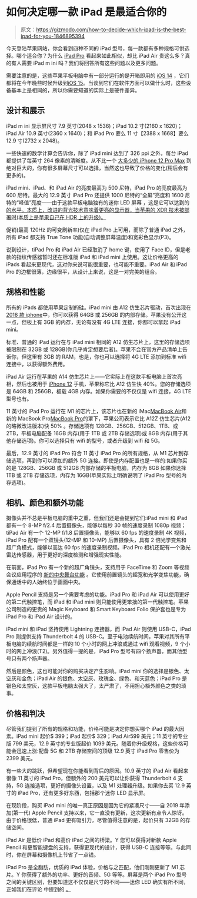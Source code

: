 # 如何决定哪一款 iPad 是最适合你的

> 原文：<https://gizmodo.com/how-to-decide-which-ipad-is-the-best-ipad-for-you-1846895394>

今天登陆苹果网站，你会看到四种不同的 iPad 型号，每一款都有多种规格可供选择。哪个适合你？为什么 [iPad Pro](https://gizmodo.com/apple-takes-the-wraps-off-the-m1-ipad-pro-with-miniled-1846719223) 看起来如此相似，却比 iPad Air 贵这么多？真的有人需要 iPad m ini 吗？我们将回答所有这些问题以及更多问题。



需要注意的是，这些苹果平板电脑中有一部分运行的是开箱即用的 [iOS 14](https://gizmodo.com/17-things-you-can-do-in-ios-14-that-you-couldn-t-do-bef-1844975020) ，它们都将在今年晚些时候升级到[iOS 15](https://gizmodo.com/ios-15-will-reportedly-bring-big-changes-to-notificatio-1846739203)。当谈到它们在软件方面可以做什么时，这些设备基本上是相同的，所以你需要知道的实际上是硬件差异。

## 设计和展示

iPad m ini 显示屏尺寸 7.9 英寸(2048 x 1536)；iPad 10.2 寸(2160 x 1620)；iPad Air 10.9 英寸(2360 x 1640)；和 iPad Pro 要么 11 寸【2388 x 1668】要么 12.9 寸(2732 x 2048)。

一些快速的数学计算会告诉你，除了 iPad mini 达到了 326 ppi 之外，每台 iPad 都提供了每英寸 264 像素的清晰度。从不比一个 [大多少的 iPhone 12 Pro Max](https://gizmodo.com/the-iphone-12-pro-max-is-entirely-too-much-phone-but-i-1845649078) 到绝对巨大的，你有很多屏幕尺寸可以选择，当然这也导致了价格的变化(稍后会有更多的)。

iPad mini、iPad、和 iPad Air 的亮度最高为 500 尼特，iPad Pro 的亮度最高为 600 尼特。最大的 12.9 英寸 iPad Pro 还提供 1000 尼特的“全屏”亮度和 1600 尼特的“峰值”亮度——由于这款平板电脑独有的迷你 LED 屏幕 ，这是它可以达到的 [的水平。本质上，改进的背光技术意味着更亮的显示器，当苹果的 XDR 技术被部署时(本质上是苹果自己在 HDR 上的升级)。](https://gizmodo.com/why-the-new-ipad-pros-miniled-display-is-a-big-deal-1846760120) 

促销(最高 120Hz 的可变刷新率)仅在 iPad Pro 上可用，而除了普通 iPad 之外，所有 iPad 都支持 True Tone 功能(自动调整屏幕温度)和宽彩色显示(P3)。

说到设计，tiPad Pro 和 iPad Air 已经取消了 home 键，使用了 Face ID，但是老款的指纹传感器暂时还在标准版 iPad 和 iPad mini 上使用。这让价格更高的 iPads 看起来更现代，这对你来说可能很重要，也可能不重要。iPad Air 和 iPad Pro 的边框很薄，边缘很平，从设计上来说，这是一对完美的组合。

## **规格和性能**

所有的 iPads 都使用苹果定制的硅。iPad mini 由 A12 仿生芯片驱动，首次出现在[2018 款 iphone](https://gizmodo.com/the-iphone-xs-is-forever-1829305262)中，你可以获得 64GB 或 256GB 的内部存储。苹果没有公开这一点，但板上有 3GB 的内存，无论有没有 4G LTE 连接，你都可以拿起 iPad mini。

标准、普通的 iPad 运行在与 iPad mini 相同的 A12 仿生芯片上，这里的存储选项被限制在 32GB 或 128GB(你几乎肯定想要后者)。苹果不会在官方产品清单上告诉你，但这里有 3GB 的 RAM，也是，你也可以选择将 4G LTE 添加到标准 wifi 连接中，以获得额外费用。

iPad Air 运行在苹果的 A14 仿生芯片上——它实际上在这款平板电脑上首次亮相，然后也被用于 [iPhone 12](https://gizmodo.com/the-iphone-12-feels-like-a-1-000-phone-1845478737) 手机，苹果称它比 A12 仿生快 40%。您的存储选项是 64GB 和 256GB，板载 4GB 内存。如果你需要的不仅仅是 wifi 连接，4G LTE 型号也有。

11 英寸的 iPad Pro 运行在 M1 的芯片上，该芯片也在新的 iMac[MacBook Air](https://gizmodo.com/the-macbook-air-was-a-fine-laptop-but-apples-m1-chip-m-1845671122)和新的 MacBook Pro[MacBook Pro](https://gizmodo.com/apples-m1-macbook-pro-is-compelling-enough-to-make-a-pc-1845926546)的罩下，苹果公司表示它比 A12Z 仿生芯片(A12 的略微改进版本)快 50% 。存储选项有 128GB、256GB、512GB、1TB、或 2TB，平板电脑配备 16GB 内存(用于 1TB 或 2TB 存储选项)或 8GB 内存(用于其他存储选项)。你可以选择只有 wifi 的型号，或者升级到 wifi 和 5G。

最后，12.9 英寸的 iPad Pro 符合 11 英寸 iPad Pro 的所有规格，从 M1 芯片到存储选项，再到你可以添加的额外 5G 连接。即使是内存配置也是一样的:如果你买的是 128GB、256GB 或 512GB 内部存储的平板电脑，内存为 8GB 如果你选择 1TB 或 2TB 存储选项，内存为 16GB(苹果实际上明确说明了 iPad Pro 型号的内存选项)。

## **相机、颜色和额外功能**

摄像头并不总是平板电脑的重中之重，但我们还是会提到它们:iPad mini 和 iPad 都有一个 8-MP f/2.4 后置摄像头，能够以每秒 30 帧的速度录制 1080p 视频；tiPad Air 有一个 12-MP f/1.8 后置摄像头，能够以 60 fps 的速度录制 4K 视频，iPad Pro 配有一个双镜头(12-MP 和 10-MP) 后置摄像头，具有 2 倍光学变焦和超广角模式，能够以高达 60 fps 的速度录制视频。iPad Pro 相机还配有一个激光雷达传感器，用于更好的深度检测和增强现实性能。

在前面，iPad Pro 有一个新的超广角镜头，支持用于 FaceTime 和 Zoom 等视频会议应用程序的 [新的中央舞台功能](https://gizmodo.com/heres-how-the-new-ipad-pros-center-stage-video-calling-1846766977) 。它使用前置镜头的超宽和光学变焦功能，确保通话中的人始终位于画面中央。

Apple Pencil 支持是另一个需要考虑的功能。iPad Pro 和 iPad Air 可以使用更好的第二代触控笔，而 iPad 和 iPad mini 则只能使用更笨拙的第一代触控笔。苹果公司制造的更贵的 Magic Keyboard 和 Smart Keyboard Folio 保护套也是专为 iPad Pro 和 iPad Air 设计的。

iPad mini 和 iPad 坚持使用 Lightning 连接器，而 iPad Air 则使用 USB-C，iPad Pro 则提供支持 Thunderbolt 4 的 USB-C。至于电池续航时间，苹果对其所有平板电脑的续航时间都是一样的:10 个小时的网上冲浪或通过 wifi 观看视频，9 个小时的网上冲浪(T2)。另外值得一提的是，iPad Pro 型号有四个扬声器，而其他型号只有两个扬声器。

然后是颜色，这也可能对你的购买决定产生影响。iPad mini 你的选择是银色、太空灰和金色；iPad Air 的银色、太空灰、玫瑰金、绿色、和天蓝色；iPad Pro 是银色和太空灰，这款平板电脑太强大了，太严肃了，不用担心额外颜色之类的琐事。

## **价格和判决**

尽管我们提到了所有的规格和功能，价格可能是决定你想买哪个 iPad 的最大因素。iPad mini 起价$ 399；iPad 起价$ 329；iPad Air599 美元；11 英寸的专业版 799 美元，12.9 英寸的专业版起价 1099 美元。随着你升级规格，这些价格可能会迅速上涨:配备 5G 和 2TB 存储空间的顶级 12.9 英寸 iPad Pro 零售价为 2399 美元。

有一些大的跳跃，但希望现在你能看到背后的原因。10.9 英寸的 iPad Air 看起来很像 11 英寸的 iPad Pro，但额外的 200 美元可以让你获得 Thunderbolt 4 支持，5G 连接选项，更好的摄像头设置，以及 M1 处理器升级。如果你去买 12.9 英寸的 iPad Pro，还有更多好东西，包括那个迷你 LED 显示屏。

在现阶段，购买 iPad mini 的唯一真正原因是因为它的紧凑尺寸——自 2019 年添加(第一代) Apple Pencil 支持以来，它一直没有更新，这次更新有点令人惊讶。由于价格很低，普通 iPad 更有吸引力，尽管值得注意的是，起价只有 32GB 的存储空间。

iPad Air 是低价 iPad 和高价 iPad 之间的桥梁。Y 您可以获得对新款 Apple Pencil 和更智能键盘的支持，获得更现代的设计，获得 USB-C 连接等等。与此同时，你在屏幕和摄像机上节省了一点钱。

iPad Pro 是全脂肪，优质的 iPad 体验，价格与之匹配，他们刚刚更新了 M1 芯片。Y 你获得了额外的功率、更好的音频、5G 等等。屏幕是两个 iPad Pro 型号之间的关键区别，但要知道这不仅仅是尺寸的不同——迷你 LED 确实有所不同，正如我们在评论 中提到的 [。](https://gizmodo.com/the-ipad-pro-is-as-powerful-as-it-can-be-now-what-1846914479)